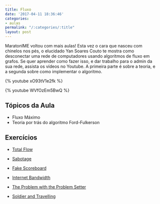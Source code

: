 ```yaml
---
title: Fluxo
date: '2017-04-11 18:36:46'
categories:
- aulas
permalink: "/:categories/:title"
layout: post
---
```

MaratonIME voltou com mais aulas!
Esta vez o cara que nasceu com chinelos nos pés, o elucidado Yan Soares Couto te mostra como desconectar uma rede de
computadores usando algoritmos de fluxo em grafos.
Se quer aprender como fazer isso, e dar trabalho para o admin da sua rede, assista os vídeos no Youtube. A primeira parte é sobre a teoria, e a segunda sobre como implementar o algoritmo.

{% youtube xO93tV1e2fk %} 

{% youtube WVfOzEm5BwQ %} 

## Tópicos da Aula
- Fluxo Máximo
- Teoria por trás do algoritmo Ford-Fulkerson

## Exercícios
- [Total Flow](http://www.spoj.com/problems/MTOTALF/)

- [Sabotage](https://uva.onlinejudge.org/index.php?option=onlinejudge&page=show_problem&problem=1421)

- [Fake Scoreboard](https://uva.onlinejudge.org/index.php?option=onlinejudge&page=show_problem&problem=3424)

- [Internet Bandwidth](https://icpcarchive.ecs.baylor.edu/index.php?option=onlinejudge&page=show_problem&problem=3221)

- [The Problem with the Problem Setter](https://uva.onlinejudge.org/index.php?option=com_onlinejudge&Itemid=8&page=show_problem&problem=1033)

- [Soldier and Travelling](http://codeforces.com/problemset/problem/546/E)
